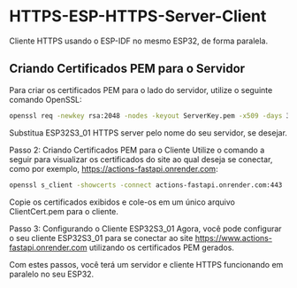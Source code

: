 # HTTPS-ESP-HTTPS-Server-Client

Cliente HTTPS usando o ESP-IDF no mesmo ESP32, de forma paralela.

##  Criando Certificados PEM para o Servidor

Para criar os certificados PEM para o lado do servidor, utilize o seguinte comando OpenSSL:

```bash
openssl req -newkey rsa:2048 -nodes -keyout ServerKey.pem -x509 -days 3650 -out ServerCert.pem -subj "/CN=ESP32S3_01_HTTPS"
```

Substitua ESP32S3_01 HTTPS server pelo nome do seu servidor, se desejar.

Passo 2: Criando Certificados PEM para o Cliente
Utilize o comando a seguir para visualizar os certificados do site ao qual deseja se conectar, como por exemplo, https://actions-fastapi.onrender.com:

```bash
openssl s_client -showcerts -connect actions-fastapi.onrender.com:443
```

Copie os certificados exibidos e cole-os em um único arquivo ClientCert.pem para o cliente.

Passo 3: Configurando o Cliente ESP32S3_01
Agora, você pode configurar o seu cliente ESP32S3_01 para se conectar ao site https://www.actions-fastapi.onrender.com utilizando os certificados PEM gerados.

Com estes passos, você terá um servidor e cliente HTTPS funcionando em paralelo no seu ESP32.
